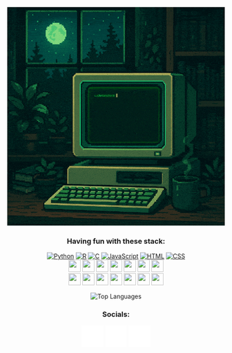 <div align="center">

<div>
    <img src="https://github.com/LuChristCho/LuChristCho/raw/main/assets/term.gif" 
         onload="this.nextElementSibling.style.display='none'" 
         onerror="this.nextElementSibling.textContent='Failed to load GIF'">
</div>

### Having fun with these stack:

[![Python](https://skillicons.dev/icons?i=python)](https://www.python.org/)
[![R](https://skillicons.dev/icons?i=r)](https://www.r-project.org/)
[![C](https://skillicons.dev/icons?i=c)](https://en.wikipedia.org/wiki/C_(programming_language))
[![JavaScript](https://skillicons.dev/icons?i=js)](https://developer.mozilla.org/en-US/docs/Web/JavaScript)
[![HTML](https://skillicons.dev/icons?i=html)](https://developer.mozilla.org/en-US/docs/Web/HTML)
[![CSS](https://skillicons.dev/icons?i=css)](https://developer.mozilla.org/en-US/docs/Web/CSS) <br style="line-height: 0.5;">
[<img src="https://skillicons.dev/icons?i=cpp" width="28" height="28">](https://isocpp.org/)
[<img src="https://skillicons.dev/icons?i=kotlin" width="28" height="28">](https://kotlinlang.org/)
[<img src="https://skillicons.dev/icons?i=latex" width="28" height="28">](https://www.latex-project.org/)
[<img src="https://skillicons.dev/icons?i=matlab" width="28" height="28">](https://www.mathworks.com/products/matlab.html)
[<img src="https://skillicons.dev/icons?i=git" width="28" height="28">](https://git-scm.com/)
[<img src="https://skillicons.dev/icons?i=docker" width="28" height="28">](https://www.docker.com/)
[<img src="https://skillicons.dev/icons?i=ps" width="28" height="28">](https://www.adobe.com/products/photoshop.html) <br style="line-height: 0.5;">
[<img src="https://skillicons.dev/icons?i=postgres" width="28" height="28">](https://www.postgresql.org/)
[<img src="https://skillicons.dev/icons?i=sqlite" width="28" height="28">](https://sqlite.org/)
[<img src="https://skillicons.dev/icons?i=flask" width="28" height="28">](https://flask.palletsprojects.com/)
[<img src="https://skillicons.dev/icons?i=pytorch" width="28" height="28">](https://pytorch.org/)
[<img src="https://skillicons.dev/icons?i=tensorflow" width="28" height="28">](https://www.tensorflow.org/)
[<img src="https://skillicons.dev/icons?i=idea" width="28" height="28">](https://www.jetbrains.com/idea/)
[<img src="https://skillicons.dev/icons?i=vscode" width="28" height="28">](https://code.visualstudio.com/)

![Top Languages](https://github-readme-stats.vercel.app/api/top-langs/?username=LuChristCho&hide=Jupyter%20Notebook&theme=dark&show_icons=true&hide_border=true&layout=compact&random=12345)

### Socials:

[<img src="https://github.com/LuChristCho/LuChristCho/blob/main/assets/linkedin_logo.png" width="50" height="50">](https://linkedin.com/in/masihsheikhi)
[<img src="https://github.com/LuChristCho/LuChristCho/blob/main/assets/gmail_logo.png" width="50" height="50">](mailto:masihsheikhii@gmail.com)
[<img src="https://github.com/LuChristCho/LuChristCho/blob/main/assets/discord_logo.png" width="50" height="50">](https://discordapp.com/users/luchristcho)

